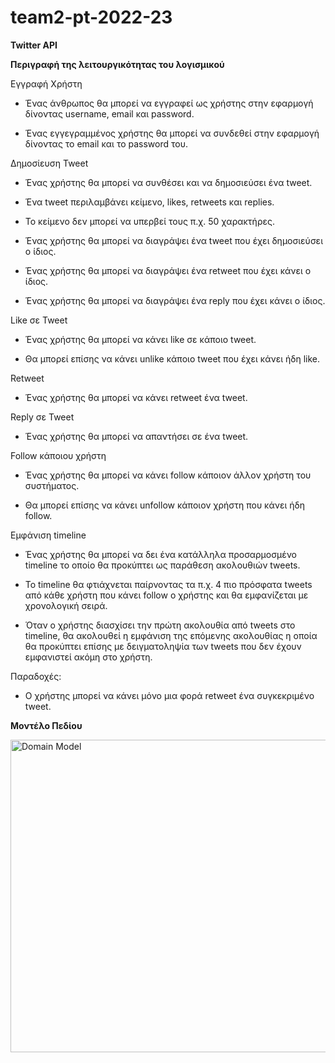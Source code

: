 # team2-pt-2022-23
**Twitter API**

**Περιγραφή της λειτουργικότητας του λογισμικού**

Εγγραφή Χρήστη

  -  Ένας άνθρωπος θα μπορεί να εγγραφεί ως χρήστης στην εφαρμογή δίνοντας username, email και password. 

  -  Ένας εγγεγραμμένος χρήστης θα μπορεί να συνδεθεί στην εφαρμογή δίνοντας το email και το password του. 

Δημοσίευση Tweet

  -  Ένας χρήστης θα μπορεί να συνθέσει και να δημοσιεύσει ένα tweet. 

  -  Ένα tweet περιλαμβάνει κείμενο, likes, retweets και replies. 

  -  Το κείμενο δεν μπορεί να υπερβεί τους π.χ. 50 χαρακτήρες. 

  -  Ένας χρήστης θα μπορεί να διαγράψει ένα tweet που έχει δημοσιεύσει ο ίδιος. 

  -  Ένας χρήστης θα μπορεί να διαγράψει ένα retweet που έχει κάνει ο ίδιος. 

  -  Ένας χρήστης θα μπορεί να διαγράψει ένα reply που έχει κάνει ο ίδιος. 


Like σε Tweet

  -  Ένας χρήστης θα μπορεί να κάνει like σε κάποιο tweet.  

  -  Θα μπορεί επίσης να κάνει unlike κάποιο tweet που έχει κάνει ήδη like. 

Retweet

  -  Ένας χρήστης θα μπορεί να κάνει retweet ένα tweet. 

Reply σε Tweet

  -  Ένας χρήστης θα μπορεί να απαντήσει σε ένα tweet. 

Follow κάποιου χρήστη

  -  Ένας χρήστης θα μπορεί να κάνει follow  κάποιον άλλον χρήστη του συστήματος. 

  -  Θα μπορεί επίσης να κάνει unfollow κάποιον χρήστη που κάνει ήδη follow.  

Εμφάνιση timeline

  -  Ένας χρήστης θα μπορεί να δει ένα κατάλληλα προσαρμοσμένο timeline το οποίο θα προκύπτει ως παράθεση ακολουθιών tweets. 

  -  Το timeline θα φτιάχνεται παίρνοντας τα π.χ. 4 πιο πρόσφατα tweets από κάθε χρήστη που κάνει follow ο χρήστης και θα εμφανίζεται με χρονολογική σειρά.  

  -  Όταν ο χρήστης διασχίσει την πρώτη ακολουθία από tweets στο timeline, θα ακολουθεί η εμφάνιση της επόμενης ακολουθίας η οποία θα προκύπτει επίσης με δειγματοληψία των tweets που δεν έχουν εμφανιστεί ακόμη στο χρήστη.  

Παραδοχές:

- Ο χρήστης μπορεί να κάνει μόνο μια φορά retweet ένα συγκεκριμένο tweet. 

**Μοντέλο Πεδίου**

<img src="https://github.com/softeng-aueb/team2-pt-2022-23/blob/main/domainModelNew.png" alt="Domain Model" style="height: 500px; width:700px;"/>
